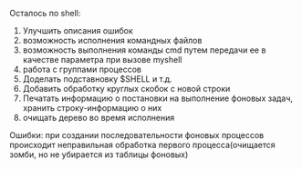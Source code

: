 Осталось по shell:
1. Улучшить описания ошибок
2. возможность исполнения командных файлов
3. возможность выполнения команды cmd путем передачи ее в качестве параметра при вызове myshell
4. работа с группами процессов
5. Доделать подставновку $SHELL и т.д.
6. Добавить обработку круглых скобок с новой строки
7. Печатать информацию о постановки на выполнение фоновых задач, хранить строку-информацию о них
8. очищать дерево во время исполнения 

Ошибки:
  при создании последовательности фоновых процессов происходит неправильная обработка первого процесса(очищается зомби, но не убирается из таблицы фоновых)
